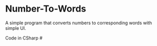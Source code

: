# Number-To-Words
A simple program that converts numbers to corresponding words with simple UI.

Code in CSharp #

